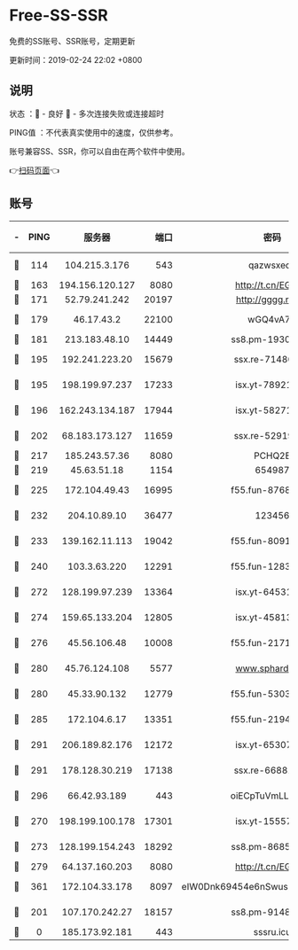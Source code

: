 # Free-SS-SSR

免费的SS账号、SSR账号，定期更新

更新时间：2019-02-24 22:02 +0800

## 说明

状态     ：🙂 - 良好 🙁 - 多次连接失败或连接超时

PING值   ：不代表真实使用中的速度，仅供参考。

账号兼容SS、SSR，你可以自由在两个软件中使用。

👉[扫码页面](https://liesauer.github.io/free-ss-ssr.github.io/)👈

## 账号

|-|PING|服务器|端口|密码|加密方式|区域|
|:----:|:----:|:-----:|-----:|:----:|:----:|:----:|
|🙂|114|104.215.3.176|543|qazwsxedc|aes-256-gcm|JP|
|🙂|163|194.156.120.127|8080|http://t.cn/EGJIyrl|rc4-md5|RU|
|🙂|171|52.79.241.242|20197|http://gggg.rocks|chacha20|KR|
|🙂|179|46.17.43.2|22100|wGQ4vA7D|aes-256-gcm|RU|
|🙂|181|213.183.48.10|14449|ss8.pm-19302630|rc4-md5|RU|
|🙂|195|192.241.223.20|15679|ssx.re-71480022|aes-256-cfb|US|
|🙂|195|198.199.97.237|17233|isx.yt-78921785|aes-256-cfb|US|
|🙂|196|162.243.134.187|17944|isx.yt-58271425|aes-256-cfb|US|
|🙂|202|68.183.173.127|11659|ssx.re-52919740|aes-256-cfb|US|
|🙂|217|185.243.57.36|8080|PCHQ2E|rc4-md5|US|
|🙂|219|45.63.51.18|1154|654987|chacha20|US|
|🙂|225|172.104.49.43|16995|f55.fun-87684540|aes-256-cfb|SG|
|🙂|232|204.10.89.10|36477|123456|aes-256-cfb|US|
|🙂|233|139.162.11.113|19042|f55.fun-80913463|aes-256-cfb|SG|
|🙂|240|103.3.63.220|12291|f55.fun-12834026|aes-256-cfb|SG|
|🙂|272|128.199.97.239|13364|isx.yt-64531028|aes-256-cfb|SG|
|🙂|274|159.65.133.204|12805|isx.yt-45813634|aes-256-cfb|SG|
|🙂|276|45.56.106.48|10008|f55.fun-21710471|aes-256-cfb|US|
|🙂|280|45.76.124.108|5577|www.sphard.com|aes-256-cfb|AU|
|🙂|280|45.33.90.132|12779|f55.fun-53037025|aes-256-cfb|US|
|🙂|285|172.104.6.17|13351|f55.fun-21946143|aes-256-cfb|US|
|🙂|291|206.189.82.176|12172|isx.yt-65307149|aes-256-cfb|SG|
|🙂|291|178.128.30.219|17138|ssx.re-66881258|aes-256-cfb|SG|
|🙂|296|66.42.93.189|443|oiECpTuVmLLxk4Ts|aes-256-cfb|US|
|🙂|270|198.199.100.178|17301|isx.yt-15557891|aes-256-cfb|US|
|🙂|273|128.199.154.243|18292|ss8.pm-86852078|aes-256-cfb|SG|
|🙂|279|64.137.160.203|8080|http://t.cn/EGJIyrl|rc4-md5|CA|
|🙂|361|172.104.33.178|8097|eIW0Dnk69454e6nSwuspv9DmS201tQ0D|aes-256-cfb|SG|
|🙁|201|107.170.242.27|18157|ss8.pm-91485344|aes-256-cfb|US|
|🙁|0|185.173.92.181|443|sssru.icu|rc4-md5|RU|
